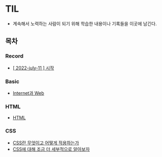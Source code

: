 # TIL
  
* 계속해서 노력하는 사람이 되기 위해 학습한 내용이나 기록들을 이곳에 남긴다.
  
## 목차
  
### Record
  
* [[ 2022-july-11 ] 시작](https://github.com/12OneTwo12/TIL/blob/main/record/20220710.md)

### Basic  
  
* [Internet과 Web](https://github.com/12OneTwo12/TIL/blob/main/Basic/Internet.md)

### HTML

* [HTML](https://github.com/12OneTwo12/TIL/blob/main/Html/basic.md)
  
### CSS
  
* [ CSS란 무엇이고 어떻게 적용하는가 ](https://github.com/12OneTwo12/TIL/blob/main/CSS/readme.md)
* [ CSS에 대해 조금 더 세부적으로 알아보자 ](https://github.com/12OneTwo12/TIL/blob/main/CSS/readme2.md)  
